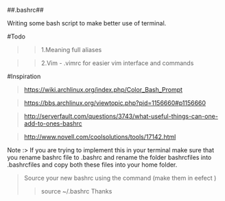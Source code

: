 ##.bashrc##

Writing some bash script to make better use of terminal.

#Todo
>>1.Meaning full aliases 

>>2.Vim - .vimrc for easier vim interface and commands

#Inspiration
>https://wiki.archlinux.org/index.php/Color_Bash_Prompt

>https://bbs.archlinux.org/viewtopic.php?pid=1156660#p1156660 

>http://serverfault.com/questions/3743/what-useful-things-can-one-add-to-ones-bashrc

>http://www.novell.com/coolsolutions/tools/17142.html

Note :> If you are trying to implement this in your terminal make sure that you rename bashrc file to .bashrc and rename the folder bashrcfiles into .bashrcfiles and copy both these files into your home folder.

> Source your new bashrc using the command (make them in eefect )
>>source ~/.bashrc
Thanks

